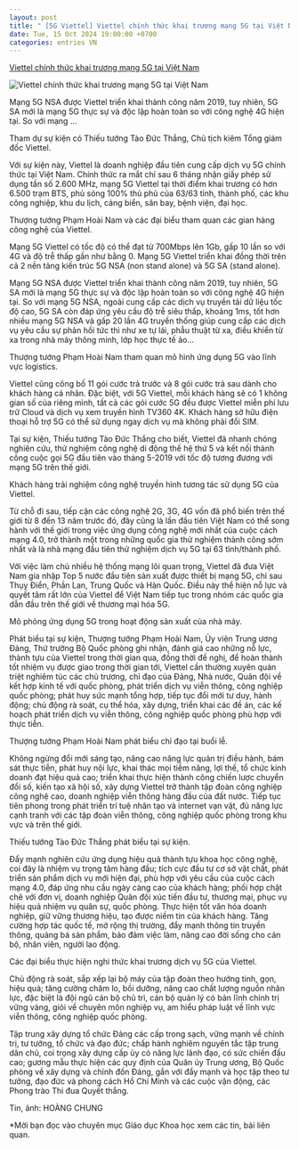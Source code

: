 ```yaml
---
layout: post
title: " [5G Viettel] Viettel chính thức khai trương mạng 5G tại Việt Nam"
date: Tue, 15 Oct 2024 19:00:00 +0700
categories: entries VN
---
```

[Viettel chính thức khai trương mạng 5G tại Việt Nam](https://www.qdnd.vn/giao-duc-khoa-hoc/tin-tuc/viettel-chinh-thuc-khai-truong-mang-5g-tai-viet-nam-798832)

![Viettel chính thức khai trương mạng 5G tại Việt Nam](https://file3.qdnd.vn/data/images/0/2024/10/15/upload_2096/_n211464.jpg?w=400)

Mạng 5G NSA được Viettel triển khai thành công năm 2019, tuy nhiên, 5G SA mới là mạng 5G thực sự và độc lập hoàn toàn so với công nghệ 4G hiện tại. So với mạng ...

Tham dự sự kiện có Thiếu tướng Tào Đức Thắng, Chủ tịch kiêm Tổng giám đốc Viettel.

Với sự kiện này, Viettel là doanh nghiệp đầu tiên cung cấp dịch vụ 5G chính thức tại Việt Nam. Chính thức ra mắt chỉ sau 6 tháng nhận giấy phép sử dụng tần số 2.600 MHz, mạng 5G Viettel tại thời điểm khai trương có hơn 6.500 trạm BTS, phủ sóng 100% thủ phủ của 63/63 tỉnh, thành phố, các khu công nghiệp, khu du lịch, cảng biển, sân bay, bệnh viện, đại học.

Thượng tướng Phạm Hoài Nam và các đại biểu tham quan các gian hàng công nghệ của Viettel.

Mạng 5G Viettel có tốc độ có thể đạt từ 700Mbps lên 1Gb, gấp 10 lần so với 4G và độ trễ thấp gần như bằng 0. Mạng 5G Viettel triển khai đồng thời trên cả 2 nền tảng kiến trúc 5G NSA (non stand alone) và 5G SA (stand alone).

Mạng 5G NSA được Viettel triển khai thành công năm 2019, tuy nhiên, 5G SA mới là mạng 5G thực sự và độc lập hoàn toàn so với công nghệ 4G hiện tại. So với mạng 5G NSA, ngoài cung cấp các dịch vụ truyền tải dữ liệu tốc độ cao, 5G SA còn đáp ứng yêu cầu độ trễ siêu thấp, khoảng 1ms, tốt hơn nhiều mạng 5G NSA và gấp 20 lần 4G truyền thống giúp cung cấp các dịch vụ yêu cầu sự phản hồi tức thì như xe tự lái, phẫu thuật từ xa, điều khiển từ xa trong nhà máy thông minh, lớp học thực tế ảo…

Thượng tướng Phạm Hoài Nam tham quan mô hình ứng dụng 5G vào lĩnh vực logistics.

Viettel cũng công bố 11 gói cước trả trước và 8 gói cước trả sau dành cho khách hàng cá nhân. Đặc biệt, với 5G Viettel, mỗi khách hàng sẽ có 1 không gian số của riêng mình, tất cả các gói cước 5G đều được Viettel miễn phí lưu trữ Cloud và dịch vụ xem truyền hình TV360 4K. Khách hàng sở hữu điện thoại hỗ trợ 5G có thể sử dụng ngay dịch vụ mà không phải đổi SIM.

Tại sự kiện, Thiếu tướng Tào Đức Thắng cho biết, Viettel đã nhanh chóng nghiên cứu, thử nghiệm công nghệ di động thế hệ thứ 5 và kết nối thành công cuộc gọi 5G đầu tiên vào tháng 5-2019 với tốc độ tương đương với mạng 5G trên thế giới.

Khách hàng trải nghiệm công nghệ truyền hình tương tác sử dụng 5G của Viettel.

Từ chỗ đi sau, tiếp cận các công nghệ 2G, 3G, 4G vốn đã phổ biến trên thế giới từ 8 đến 13 năm trước đó, đây cũng là lần đầu tiên Việt Nam có thể song hành với thế giới trong việc ứng dụng công nghệ mới nhất của cuộc cách mạng 4.0, trở thành một trong những quốc gia thử nghiệm thành công sớm nhất và là nhà mạng đầu tiên thử nghiệm dịch vụ 5G tại 63 tỉnh/thành phố.

Với việc làm chủ nhiều hệ thống mạng lõi quan trọng, Viettel đã đưa Việt Nam gia nhập Top 5 nước đầu tiên sản xuất được thiết bị mạng 5G, chỉ sau Thụy Điển, Phần Lan, Trung Quốc và Hàn Quốc. Điều này thể hiện nỗ lực và quyết tâm rất lớn của Viettel để Việt Nam tiếp tục trong nhóm các quốc gia dẫn đầu trên thế giới về thương mại hóa 5G.

Mô phỏng ứng dụng 5G trong hoạt động sản xuất của nhà máy.

Phát biểu tại sự kiện, Thượng tướng Phạm Hoài Nam, Ủy viên Trung ương Đảng, Thứ trưởng Bộ Quốc phòng ghi nhận, đánh giá cao những nỗ lực, thành tựu của Viettel trong thời gian qua, đồng thời đề nghị, để hoàn thành tốt nhiệm vụ được giao trong thời gian tới, Viettel cần thường xuyên quán triệt nghiêm túc các chủ trương, chỉ đạo của Đảng, Nhà nước, Quân đội về kết hợp kinh tế với quốc phòng, phát triển dịch vụ viễn thông, công nghiệp quốc phòng; phát huy sức mạnh tổng hợp, tiếp tục đổi mới tư duy, hành động; chủ động rà soát, cụ thể hóa, xây dựng, triển khai các đề án, các kế hoạch phát triển dịch vụ viễn thông, công nghiệp quốc phòng phù hợp với thực tiễn.

Thượng tướng Phạm Hoài Nam phát biểu chỉ đạo tại buổi lễ.

Không ngừng đổi mới sáng tạo, nâng cao năng lực quản trị điều hành, bám sát thực tiễn, phát huy nội lực, khai thác mọi tiềm năng, lợi thế, tổ chức kinh doanh đạt hiệu quả cao; triển khai thực hiện thành công chiến lược chuyển đổi số, kiến tạo xã hội số, xây dựng Viettel trở thành tập đoàn công nghiệp công nghệ cao, doanh nghiệp viễn thông hàng đầu của đất nước. Tiếp tục tiên phong trong phát triển trí tuệ nhân tạo và internet vạn vật, đủ năng lực cạnh tranh với các tập đoàn viễn thông, công nghiệp quốc phòng trong khu vực và trên thế giới.

Thiếu tướng Tào Đức Thắng phát biểu tại sự kiện.

Đẩy mạnh nghiên cứu ứng dụng hiệu quả thành tựu khoa học công nghệ, coi đây là nhiệm vụ trọng tâm hàng đầu; tích cực đầu tư cơ sở vật chất, phát triển sản phẩm dịch vụ mới hiện đại, phù hợp với yêu cầu của cuộc cách mạng 4.0, đáp ứng nhu cầu ngày càng cao của khách hàng; phối hợp chặt chẽ với đơn vị, doanh nghiệp Quân đội xúc tiến đầu tư, thương mại, phục vụ hiệu quả nhiệm vụ quân sự, quốc phòng. Thực hiện tốt văn hóa doanh nghiệp, giữ vững thương hiệu, tạo được niềm tin của khách hàng. Tăng cường hợp tác quốc tế, mở rộng thị trường, đẩy mạnh thông tin truyền thông, quảng bá sản phẩm, bảo đảm việc làm, nâng cao đời sống cho cán bộ, nhân viên, người lao động.

Các đại biểu thực hiện nghi thức khai trương dịch vụ 5G của Viettel.

Chủ động rà soát, sắp xếp lại bộ máy của tập đoàn theo hướng tinh, gọn, hiệu quả; tăng cường chăm lo, bồi dưỡng, nâng cao chất lượng nguồn nhân lực, đặc biệt là đội ngũ cán bộ chủ trì, cán bộ quản lý có bản lĩnh chính trị vững vàng, giỏi về chuyên môn nghiệp vụ, am hiểu pháp luật về lĩnh vực viễn thông, công nghiệp quốc phòng.

Tập trung xây dựng tổ chức Đảng các cấp trong sạch, vững mạnh về chính trị, tư tưởng, tổ chức và đạo đức; chấp hành nghiêm nguyên tắc tập trung dân chủ, coi trọng xây dựng cấp ủy có năng lực lãnh đạo, có sức chiến đấu cao; gương mẫu thực hiện các quy định của Quân ủy Trung ương, Bộ Quốc phòng về xây dựng và chỉnh đốn Đảng, gắn với đẩy mạnh và học tập theo tư tưởng, đạo đức và phong cách Hồ Chí Minh và các cuộc vận động, các Phong trào Thi đua Quyết thắng.

Tin, ảnh: HOÀNG CHUNG

*Mời bạn đọc vào chuyên mục Giáo dục Khoa học xem các tin, bài liên quan.

